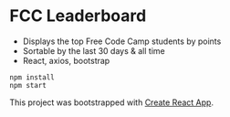 # FCC Leaderboard

- Displays the top Free Code Camp students by points
- Sortable by the last 30 days & all time
- React, axios, bootstrap

```
npm install
npm start
```


This project was bootstrapped with [Create React App](https://github.com/facebookincubator/create-react-app).
